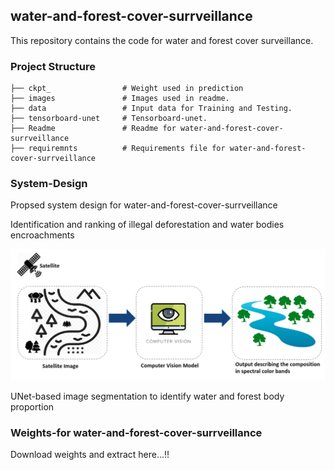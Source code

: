 
## water-and-forest-cover-surrveillance
This repository contains the code for water and forest cover surveillance. 

### Project Structure
```
├── ckpt_	             # Weight used in prediction
├── images               # Images used in readme.
├── data        	     # Input data for Training and Testing.
├── tensorboard-unet     # Tensorboard-unet.
├── Readme               # Readme for water-and-forest-cover-surrveillance
├── requiremnts          # Requirements file for water-and-forest-cover-surrveillance

```

### System-Design
Propsed system design for water-and-forest-cover-surrveillance  

Identification and ranking of  illegal deforestation and water bodies encroachments 

![alt text](images/img.png)

UNet-based image segmentation to identify water and forest body proportion

### Weights-for water-and-forest-cover-surrveillance

Download weights and extract here...!!